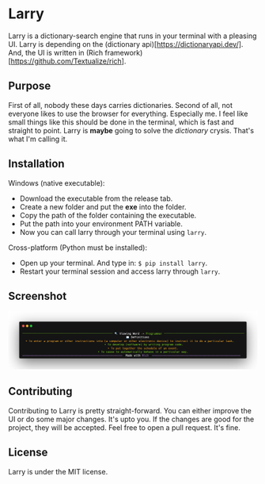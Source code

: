 # Larry 
Larry is a dictionary-search engine that runs in your terminal with a pleasing UI. Larry is depending on the (dictionary api)[https://dictionaryapi.dev/]. And, the UI is written in (Rich framework)[https://github.com/Textualize/rich].

## Purpose
First of all, nobody these days carries dictionaries. Second of all, not everyone likes to use the browser for everything. Especially me. I feel like small things like this should be done in the terminal, which is fast and straight to point. Larry is **maybe** going to solve the *dictionary* crysis. That's what I'm calling it. 

## Installation
Windows (native executable):
- Download the executable from the release tab. 
- Create a new folder and put the **exe** into the folder.
- Copy the path of the folder containing the executable.
- Put the path into your environment PATH variable.
- Now you can call larry through your terminal using `larry`.

Cross-platform (Python must be installed):
- Open up your terminal. And type in: `$ pip install larry`.
- Restart your terminal session and access larry through `larry`.

## Screenshot
![snapshot](static/snap.png)

## Contributing
Contributing to Larry is pretty straight-forward. You can either improve the UI or do some major changes. It's upto you. If the changes are good for the project, they will be accepted. Feel free to open a pull request. It's fine.

## License
Larry is under the MIT license.
